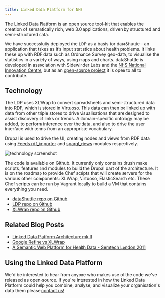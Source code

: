 ```yaml
---
title: Linked Data Platform for NHS
---
```


The Linked Data Platform is an open source tool-kit that enables the creation of semantically rich, web 3.0 applications, driven by structured and semi-structured data. 

We have successfully deployed the LDP as a basis for dataShuttle - an application that takes as it’s input statistics about health problems. It links these up with RDF data such as Ordnance Survey geo-data, to visualise the statistics in a variety of ways, using maps and charts. dataShuttle is developed in association with Sidewinder Labs and the [NHS National Innovation Centre](http://www.nic.nhs.uk/), but as an [open-source project](https://github.com/sidewinderlabs/dataShuttle) it is open to all to contribute. 

## Technology 

The LDP uses XLWrap to convert spreadsheets and semi-structured data into RDF, which is stored in Virtuoso. This data can then be linked up with data from other triple stores to drive visualisations that are designed to assist discovery of links or trends. A domain-specific ontology may be added, to perform inference over the data, and also to drive the user interface with terms from an appropriate vocabulary. 

Drupal is used to drive the UI, creating nodes and views from RDF data using [Feeds rdf_importer](http://drupal.org/project/1085078/git-instructions) and [sparql_views](http://drupal.org/project/sparql_views) modules respectively.

![technology screenshot](/images/Screen%20shot%202011-08-18%20at%2016.16.48_2.png) 
 
The code is available on Github. It currently only contains drush make scripts, features and modules to build the Drupal part of the architecture. It is on the roadmap to provide Chef scripts that will create servers for the various other components: XLWrap, Virtuoso, ElasticSearch etc. These Chef scripts can be run by Vagrant locally to build a VM that contains everything you need. 

* [dataShuttle repo on Github](https://github.com/sidewinderlabs/dataShuttle) 
* [LDP repo on Github](https://github.com/sidewinderlabs/linked-data-platform) 
* [XLWrap repo on Github](https://github.com/markbirbeck/xlwrap)

## Related Blog Posts 
* [Linked Data Platform Architecture mk II](/blog/linked-data-platform-architecture-mk-ii) 
* [Google Refine vs XLWrap](/blog/google-refine-vs-xlwrap) 
* [A Semantic Web Platform for Health Data - Semtech London 2011](/blog/semantic-web-platform-health-data-semtech-london-2011) 

## Using the Linked Data Platform 
We'd be interested to hear from anyone who makes use of the code we've released as open-source. If you're interested in how the Linked Data Platform could help you combine, analyse, and visualize your organisation's data them please [contact us!](#contact)